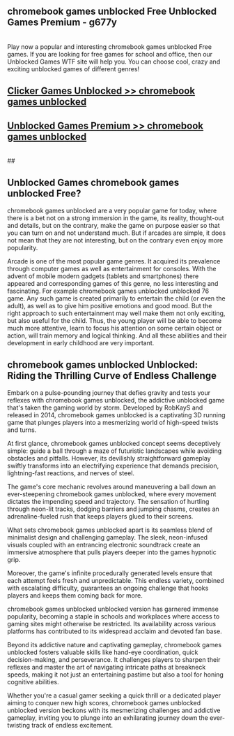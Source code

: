 ## chromebook games unblocked Free Unblocked Games Premium - g677y <br>
<br>
Play now a popular and interesting chromebook games unblocked Free games. If you are looking for free games for school and office, then our Unblocked Games WTF site will help you. You can choose cool, crazy and exciting unblocked games of different genres!


##  [Clicker Games Unblocked >> chromebook games unblocked](http://freeplayer.one?title=chromebook_games_unblocked&ref=05)

##  [Unblocked Games Premium >> chromebook games unblocked](http://freeplayer.one?title=chromebook_games_unblocked&ref=05)
  <br>
  ##



## Unblocked Games chromebook games unblocked Free?

chromebook games unblocked are a very popular game for today, where there is a bet not on a strong immersion in the game, its reality, thought-out and details, but on the contrary, make the game on purpose easier so that you can turn on and not understand much. But if arcades are simple, it does not mean that they are not interesting, but on the contrary even enjoy more popularity.

Arcade is one of the most popular game genres. It acquired its prevalence through computer games as well as entertainment for consoles. With the advent of mobile modern gadgets (tablets and smartphones) there appeared and corresponding games of this genre, no less interesting and fascinating. For example chromebook games unblocked unblocked 76 game. Any such game is created primarily to entertain the child (or even the adult), as well as to give him positive emotions and good mood. But the right approach to such entertainment may well make them not only exciting, but also useful for the child. Thus, the young player will be able to become much more attentive, learn to focus his attention on some certain object or action, will train memory and logical thinking. And all these abilities and their development in early childhood are very important.

##  chromebook games unblocked Unblocked: Riding the Thrilling Curve of Endless Challenge

Embark on a pulse-pounding journey that defies gravity and tests your reflexes with chromebook games unblocked, the addictive unblocked game that's taken the gaming world by storm. Developed by RobKayS and released in 2014, chromebook games unblocked is a captivating 3D running game that plunges players into a mesmerizing world of high-speed twists and turns.

At first glance, chromebook games unblocked concept seems deceptively simple: guide a ball through a maze of futuristic landscapes while avoiding obstacles and pitfalls. However, its devilishly straightforward gameplay swiftly transforms into an electrifying experience that demands precision, lightning-fast reactions, and nerves of steel.

The game's core mechanic revolves around maneuvering a ball down an ever-steepening chromebook games unblocked, where every movement dictates the impending speed and trajectory. The sensation of hurtling through neon-lit tracks, dodging barriers and jumping chasms, creates an adrenaline-fueled rush that keeps players glued to their screens.

What sets chromebook games unblocked apart is its seamless blend of minimalist design and challenging gameplay. The sleek, neon-infused visuals coupled with an entrancing electronic soundtrack create an immersive atmosphere that pulls players deeper into the games hypnotic grip.

Moreover, the game's infinite procedurally generated levels ensure that each attempt feels fresh and unpredictable. This endless variety, combined with escalating difficulty, guarantees an ongoing challenge that hooks players and keeps them coming back for more.

chromebook games unblocked unblocked version has garnered immense popularity, becoming a staple in schools and workplaces where access to gaming sites might otherwise be restricted. Its availability across various platforms has contributed to its widespread acclaim and devoted fan base.

Beyond its addictive nature and captivating gameplay, chromebook games unblocked fosters valuable skills like hand-eye coordination, quick decision-making, and perseverance. It challenges players to sharpen their reflexes and master the art of navigating intricate paths at breakneck speeds, making it not just an entertaining pastime but also a tool for honing cognitive abilities.

Whether you're a casual gamer seeking a quick thrill or a dedicated player aiming to conquer new high scores, chromebook games unblocked unblocked version beckons with its mesmerizing challenges and addictive gameplay, inviting you to plunge into an exhilarating journey down the ever-twisting track of endless excitement.